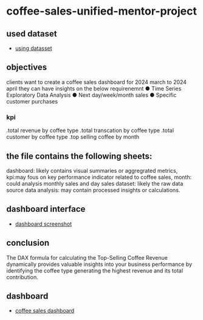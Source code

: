 # coffee-sales-unified-mentor-project
## used dataset
- <a href="https://github.com/sudheerbabuk14/coffee-sales-unified-mentor-project/blob/main/coffee%20shop%20sales%20dataset.csv"> using datasset </a>

## objectives
clients want to create a coffee sales dashboard for 2024 march to 2024 april they can have insights on the below requirenemnt
● Time Series Exploratory Data Analysis
● Next day/week/month sales
● Specific customer purchases

### kpi
.total revenue by coffee type
.total transcation by coffee type
.total customer by coffee type
.top selling coffee by month

## the file contains the following sheets:
dashboard: likely contains visual summaries or aggregrated metrics,
kpi:may fous on key performance indicator related to coffee sales,
month: could analysis monthly sales and day sales
dataset: likely the raw data source
data analysis: may contain processed insights or calculations.
## dashboard interface
- <a href="https://github.com/sudheerbabuk14/coffee-sales-unified-mentor-project/blob/main/coffe%20shop%20sales%20dashboard%20screenshot.png"> dashboard screenshot </a>
## conclusion
The DAX formula for calculating the Top-Selling Coffee Revenue dynamically provides valuable insights into your business performance by identifying the coffee type generating the highest revenue and its total contribution.
## dashboard
- <a href="https://github.com/sudheerbabuk14/coffee-sales-unified-mentor-project/blob/main/coffee%20sales%20unfiedmentor%20project.pbix"> coffee sales dashboard </a>


